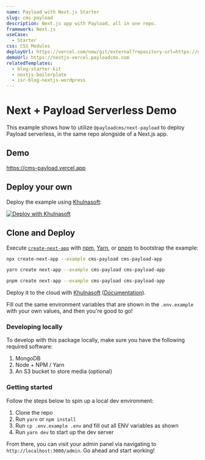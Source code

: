 ```yaml
---
name: Payload with Next.js Starter
slug: cms-payload
description: Next.js app with Payload, all in one repo.
framework: Next.js
useCase:
  - Starter
css: CSS Modules
deployUrl: https://vercel.com/new/git/external?repository-url=https://github.com/khulnasoft/examples/tree/main/starter/cms-payload&project-name=cms-payload&repository-name=cms-payload
demoUrl: https://nextjs-vercel.payloadcms.com
relatedTemplates:
  - blog-starter-kit
  - nextjs-boilerplate
  - isr-blog-nextjs-wordpress
---
```


# Next + Payload Serverless Demo

This example shows how to utilize `@payloadcms/next-payload` to deploy Payload serverless, in the same repo alongside of a Next.js app.

## Demo

https://cms-payload.vercel.app

## Deploy your own

Deploy the example using [Khulnasoft](https://vercel.com?utm_source=github&utm_medium=readme&utm_campaign=next-example):

[![Deploy with Khulnasoft](https://vercel.com/button)](https://vercel.com/new/git/external?repository-url=https://github.com/khulnasoft/examples/tree/main/starter/cms-payload&project-name=cms-payload&repository-name=cms-payload)

## Clone and Deploy

Execute [`create-next-app`](https://github.com/khulnasoft/next.js/tree/canary/packages/create-next-app) with [npm](https://docs.npmjs.com/cli/init), [Yarn](https://yarnpkg.com/lang/en/docs/cli/create/), or [pnpm](https://pnpm.io) to bootstrap the example:

```bash
npx create-next-app --example cms-payload cms-payload-app
```

```bash
yarn create next-app --example cms-payload cms-payload-app
```

```bash
pnpm create next-app --example cms-payload cms-payload-app
```

Deploy it to the cloud with [Khulnasoft](https://vercel.com/new?utm_source=github&utm_medium=readme&utm_campaign=next-example) ([Documentation](https://nextjs.org/docs/deployment)).

Fill out the same environment variables that are shown in the `.env.example` with your own values, and then you're good to go!

### Developing locally

To develop with this package locally, make sure you have the following required software:

1. MongoDB
2. Node + NPM / Yarn
3. An S3 bucket to store media (optional)

### Getting started

Follow the steps below to spin up a local dev environment:

1. Clone the repo
2. Run `yarn` or `npm install`
3. Run `cp .env.example .env` and fill out all ENV variables as shown
4. Run `yarn dev` to start up the dev server

From there, you can visit your admin panel via navigating to `http://localhost:3000/admin`. Go ahead and start working!
